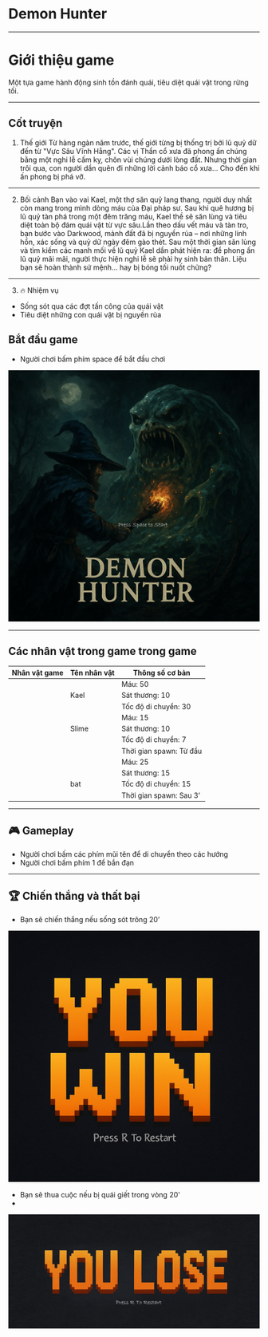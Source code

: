 # Demon Hunter
---
# Giới thiệu game

Một tựa game hành động sinh tồn đánh quái, tiêu diệt quái vật trong rừng tối.

---

## Cốt truyện
1. Thế giới
Từ hàng ngàn năm trước, thế giới từng bị thống trị bởi lũ quỷ dữ đến từ "Vực Sâu Vĩnh Hằng". Các vị Thần cổ xưa đã phong ấn chúng bằng một nghi lễ cấm kỵ, chôn vùi chúng dưới lòng đất.
Nhưng thời gian trôi qua, con người dần quên đi những lời cảnh báo cổ xưa… Cho đến khi ấn phong bị phá vỡ.
---
2. Bối cảnh
Bạn vào vai Kael, một thợ săn quỷ lang thang, người duy nhất còn mang trong mình dòng máu của Đại pháp sư. Sau khi quê hương bị lũ quỷ tàn phá trong một đêm trăng máu, Kael thề sẽ săn lùng và tiêu diệt toàn bộ đám quái vật từ vực sâu.Lần theo dấu vết máu và tàn tro, bạn bước vào Darkwood, mảnh đất đã bị nguyền rủa – nơi những linh hồn, xác sống và quỷ dữ ngày đêm gào thét. Sau một thời gian săn lùng và tìm kiếm các manh mối về lũ quỷ Kael dần phát hiện ra: để phong ấn lũ quỷ mãi mãi, người thực hiện nghi lễ sẽ phải hy sinh bản thân. Liệu bạn sẽ hoàn thành sứ mệnh… hay bị bóng tối nuốt chửng?
---
3. 🔥 Nhiệm vụ
- Sống sót qua các đợt tấn công của quái vật
- Tiêu diệt những con quái vật bị nguyền rủa

## Bắt đầu game

- Người chơi bấm phím space để bắt đầu chơi

![Menu chính](img/game_start.png)  <!-- Thêm ảnh menu chính -->

---

## Các nhân vật trong game trong game

| Nhân vật game                         | Tên nhân vật | Thông số cơ bản           |
|---------------------------------------|--------------|---------------------------| 
|                                       |              | Máu: 50                   |
|  |     Kael     | Sát thương: 10            |
|                                       |              | Tốc độ di chuyển: 30      | 
|                                       |              | Máu: 15                   |
|           |     Slime    | Sát thương: 10            |
|                                       |              | Tốc độ di chuyển: 7       |
|                                       |              | Thời gian spawn: Từ đầu   |
|                                       |              | Máu: 25                   |
|                                       |              | Sát thương: 15            |
|                |      bat     | Tốc độ di chuyển: 15      |
|                                       |              | Thời gian spawn: Sau 3'   |

---

## 🎮 Gameplay

- Người chơi bấm các phím mũi tên để di chuyển theo các hướng
- Người chơi bấm phím 1 để bắn đạn
  <!-- Thêm ảnh tutorial -->

---


## 🏆 Chiến thắng và thất bại

- Bạn sẽ chiến thắng nếu sống sót trông 20'

![Chiến thắng](img/win_img.png)  <!-- Thêm ảnh chiến thắng -->

- Bạn sẽ thua cuộc nếu bị quái giết trong vòng 20'
- 
![Thất bại](img/lose_img.png)  <!-- Thêm ảnh thất bại -->
